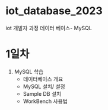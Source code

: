 # iot_database_2023
iot 개발자 과정 데이터 베이스-  MySQL

# 1일차 
1. MySQL 학습 
    - 데이터베이스 개요 
    - MySQL 설치/ 설정 
    - Sample DB 설치 
    - WorkBench 사용법 